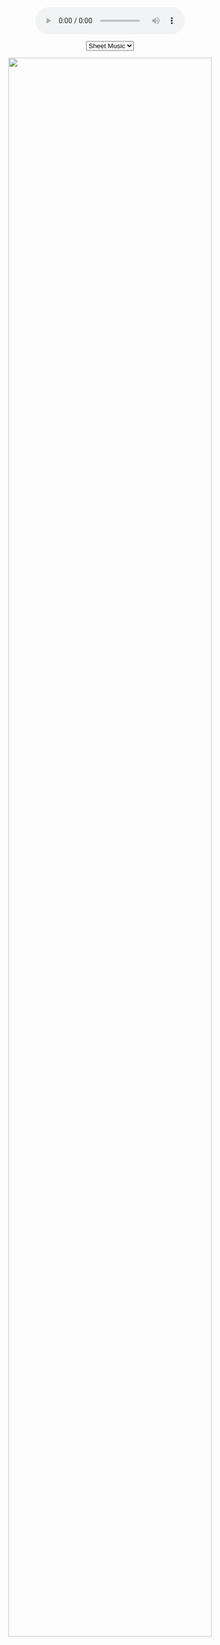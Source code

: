 <center>
<p><audio controls>
<source src="https://github.com/darluzmusic/low-brass-studio/raw/master/docs/assets/audio/jf.mp3" type="audio/mpeg">
Your browser does not support the audio element.
</audio><p>
<p><select onchange="document.getElementById('music').src = this.value">
  <option value="https://github.com/darluzmusic/low-brass-studio/raw/master/docs/assets/jf00.png">Sheet Music</option>
  <option value="https://github.com/darluzmusic/low-brass-studio/raw/master/docs/assets/jf01.png">Solo Guide</option>
  <option value="https://github.com/darluzmusic/low-brass-studio/raw/master/docs/assets/jf02.png">Roots</option>
  <option value="https://github.com/darluzmusic/low-brass-studio/raw/master/docs/assets/jf03.png">7ths to 3rds</option>
  <option value="https://github.com/darluzmusic/low-brass-studio/raw/master/docs/assets/jf04.png">1st 2 Notes</option>
  <option value="https://github.com/darluzmusic/low-brass-studio/raw/master/docs/assets/jf05.png">1st 3 Notes</option>
  <option value="https://github.com/darluzmusic/low-brass-studio/raw/master/docs/assets/al06.png">Triads</option>
  <option value="https://github.com/darluzmusic/low-brass-studio/raw/master/docs/assets/al07.png">1st 5 Notes</option>
  <option value="https://github.com/darluzmusic/low-brass-studio/raw/master/docs/assets/al08.png">7th Chords</option>
  
</select><p>
<p><img id="music" src="https://github.com/darluzmusic/low-brass-studio/raw/master/docs/assets/jf00.png" width="90%"><p>
<center>
